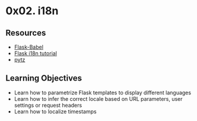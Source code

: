 # 0x02. i18n
## Resources
- [Flask-Babel](https://web.archive.org/web/20201111174034/https://flask-babel.tkte.ch/)
- [Flask i18n tutorial](https://blog.miguelgrinberg.com/post/the-flask-mega-tutorial-part-xiii-i18n-and-l10n)
- [pytz](https://pypi.org/project/pytz/)
## Learning Objectives
- Learn how to parametrize Flask templates to display different languages
- Learn how to infer the correct locale based on URL parameters, user settings or request headers
- Learn how to localize timestamps
